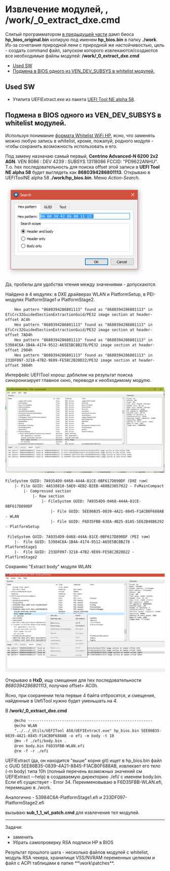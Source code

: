 # Извлечение модулей, , /work/_0_extract_dxe.cmd

Слитый программатором [в предыдущей части](get_bios_dump.md) дамп биоса **hp_bios_original.bin** копирую под именем **hp_bios.bin** в папку **./work**. Из-за сочетания природной лени с природной же настойчивостью, цель - создать command файл, запуском которого извлекаются/создаются все необходимые файлы модулей: **/work/_0_extract_dxe.cmd**



- [Used SW](#used-sw)
- [Подмена в BIOS одного из VEN_DEV_SUBSYS в whitelist модулей.](#%D0%BF%D0%BE%D0%B4%D0%BC%D0%B5%D0%BD%D0%B0-%D0%B2-bios-%D0%BE%D0%B4%D0%BD%D0%BE%D0%B3%D0%BE-%D0%B8%D0%B7-ven_dev_subsys-%D0%B2-whitelist-%D0%BC%D0%BE%D0%B4%D1%83%D0%BB%D0%B5%D0%B9)


## Used SW
- Утилита UEFIExtract.exe из пакета [UEFI Tool NE alpha 58](https://github.com/LongSoft/UEFITool/releases/tag/A58).



## Подмена в BIOS одного из VEN_DEV_SUBSYS в whitelist модулей. 

Используя понимание [формата Whitelist WiFi HP](whitelist_hp6540b.md), ясно, что заменять можно любую запись в whitelist, кроме, пожалуй, родного модуля - чтобы сохранить возможность использовать и его.

Под замену назначаю самый первый, **Centrino Advanced-N 6200 2x2 AGN**. VEN 8086 : DEV 4239 : SUBSYS 13118086	FCCID: "PD9622ANHU".
Т.о. hex последовательность для поиска offset этой записи в **UEFI Tool NE alpha 58** будет выглядеть как **8680394286801113**.
Открываю в UEFIToolNE alpha 58 **./work/hp_bios.bin**. Меню *Action-Search*.

![2021-06-18_11-34-56.png](pix/2021-06-18_11-34-56.png)

Да, пробелы для удобства чтения между значениями - допускаются. 

Найдено в 4 модулях: в DXE драйверах WLAN и PlatformSetup, в PEI-модулях PlatformStage1 и PlatformStage2.

		Hex pattern "8680394286801113" found as "8680394286801113" in EfiCrc32GuidedSectionExtractionGuid/PE32 image section at header-offset AC4h
		Hex pattern "8680394286801113" found as "8680394286801113" in EfiCrc32GuidedSectionExtractionGuid/PE32 image section at header-offset 7AD4h
		Hex pattern "8680394286801113" found as "8680394286801113" in 53984C6A-1B4A-4174-9512-A65E5BC8B278/PE32 image section at header-offset 2904h
		Hex pattern "8680394286801113" found as "8680394286801113" in 233DF097-3218-47B2-9E09-FE58C2B20D22/PE32 image section at header-offset 3084h

Интерфейс UEFITool хорош: даблклик на результат поиска синхронизирует главное окно, переводя к необходимому модулю.

![результат поиска](/pix/2021-03-09_13.06.03.png)

	FileSystem GUID: 7A9354D9-0468-444A-81CE-0BF617D890DF (DXE том)
		|- File GUID: 4A538818-5AE0-4EB2-B2EB-488B23657022 - FvMainCompact
			|- Compressed section
				|- Raw section
					|- FileSystem GUID: 7A9354D9-0468-444A-81CE-0BF617D890DF 
						|- File GUID: 5EE86B35-0839-4A21-8845-F1ACB0F688AB - WLAN
						|- File GUID: F6D35FBB-63EA-4B25-81A5-5E62B4886292 - PlatformSetup
					
	 FileSystem GUID: 7A9354D9-0468-444A-81CE-0BF617D890DF (PEI том)
		|-	File GUID: 53984C6A-1B4A-4174-9512-A65E5BC8B278 - PlatformStage1
		|-	File GUID: 233DF097-3218-47B2-9E09-FE58C2B20D22 - PlatfirmStage2
	

Сохраняю "Extract body" модуля WLAN

![2021-06-18_11-51-39.png](pix/2021-06-18_11-51-39.png)

Открываю в **HxD**, ищу смещение для hex последовательности *8680394286801113*, получаю offset= AC0h.

Ясно, при сохранении тела первые 4 байта отбросятся, и смещения, найденные в UefiTool нужно будет уменьшать на 4.

В **/work/_0_extract_dxe.cmd** 

		@echo -------------------------------------------------------
		@echo WLAN
		"../../_Utils/UEFITool A58/UEFIExtract.exe" hp_bios.bin 5EE86B35-0839-4A21-8845-F1ACB0F688AB -o efi -m body -t 10
		@mv -f ./efi/body.bin .
		@ren body.bin F6D35FBB-WLAN.efi
		@rm -f -r ./efi

UEFIExtract (да, он находится "выше" корня git) ищет в hp_bios.bin файл с GUID 5EE86B35-0839-4A21-8845-F1ACB0F688AB, извлекает его тело (-m body) типа 10h (полный перечень возможных значений см UEFIExtract --help) в создаваемую директорию ./efi/ с именем body.bin. Если efi существует - Error 34.
Переименовываю в F6D35FBB-WLAN.efi, перемещаю в ./work.

Аналогично - 53984C6A-PlatformStage1.efi и 233DF097-PlatformStage2.efi


вызываю **sub_1_1_wl_patch.cmd** для извлечения тел модулей.





---------------------------------

Задачи:
- заменить 
- Убрать самопроверку RSA подписи HP в BIOS




Результат прошлого шага - несколько файлов модулей с whitelist, модуль RSA чекера, хранилище VSS/NVRAM переменных целиком и файл с ACPI таблицами в папке **\work\patches\**.